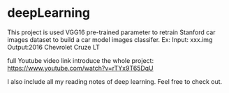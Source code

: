 # deepLearning
This project is used VGG16 pre-trained parameter to retrain Stanford car images dataset to build a car model images classifer.
Ex: 
Input: xxx.img
Output:2016 Chevrolet Cruze LT

full Youtube video link introduce the whole project: https://www.youtube.com/watch?v=rTYx9T65DqU

I also include all my reading notes of deep learning. Feel free to check out.
